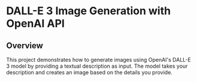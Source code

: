 # DALL-E 3 Image Generation with OpenAI API
## Overview
This project demonstrates how to generate images using OpenAI's DALL-E 3 model by providing a textual description as input. The model takes your description and creates an image based on the details you provide.